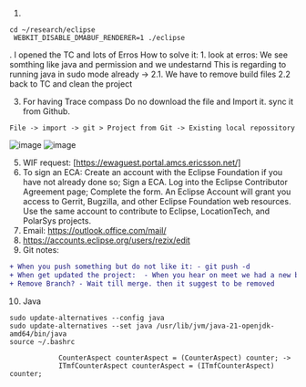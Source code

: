 1. 
```
cd ~/research/eclipse  
 WEBKIT_DISABLE_DMABUF_RENDERER=1 ./eclipse
```
. I opened the TC and lots of Erros
   How to solve it: 1. look at erros: We see somthing like java and permission and we undestarnd
   This is regarding to running java in sudo mode already ->
   2.1. We have to remove build files
   2.2 back to TC and clean the project

3. For having Trace compass Do no download the file and Import it. sync it from Github.

`File -> import -> git > Project from Git -> Existing local repossitory`

![image](https://github.com/user-attachments/assets/877d0f83-de1b-4011-b9e2-847d85ac3c90)
![image](https://github.com/user-attachments/assets/9c60d238-d445-4a17-825b-873702b604e0)

5. WIF request: 
[https://ewaguest.portal.amcs.ericsson.net/]
6. To sign an ECA:
Create an account with the Eclipse Foundation if you have not already done so;
Sign a ECA.
Log into the Eclipse Contributor Agreement page;
Complete the form.
An Eclipse Account will grant you access to Gerrit, Bugzilla, and other Eclipse Foundation web resources.
Use the same account to contribute to Eclipse, LocationTech, and PolarSys projects.
7. Email:  https://outlook.office.com/mail/
8. https://accounts.eclipse.org/users/rezix/edit
9. Git notes:
```diff
+ When you push something but do not like it: - git push -d
+ When get updated the project:  - When you hear on meet we had a new big update. Then it is good time not eveyday. not nessesary
+ Remove Branch? - Wait till merge. then it suggest to be removed
```

10. Java
```  
sudo update-alternatives --config java
sudo update-alternatives --set java /usr/lib/jvm/java-21-openjdk-amd64/bin/java 
source ~/.bashrc
```


                CounterAspect counterAspect = (CounterAspect) counter; -> 
                ITmfCounterAspect counterAspect = (ITmfCounterAspect) counter;


